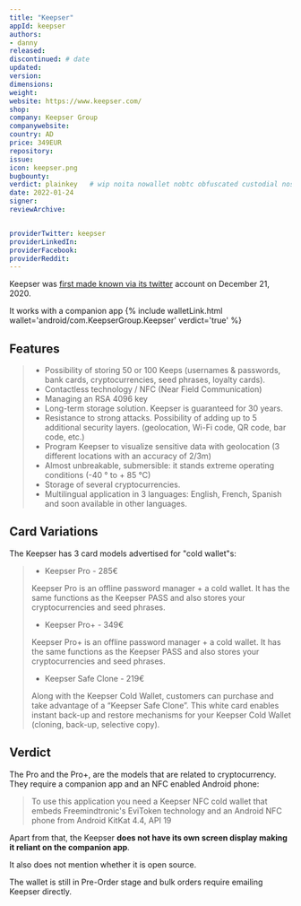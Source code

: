```yaml
---
title: "Keepser"
appId: keepser
authors:
- danny
released: 
discontinued: # date
updated: 
version:
dimensions: 
weight: 
website: https://www.keepser.com/
shop:
company: Keepser Group
companywebsite: 
country: AD
price: 349EUR
repository:
issue:
icon: keepser.png
bugbounty:
verdict: plainkey   # wip noita nowallet nobtc obfuscated custodial nosource nonverifiable reproducible bounty defunct plainkey
date: 2022-01-24
signer:
reviewArchive:


providerTwitter: keepser
providerLinkedIn: 
providerFacebook: 
providerReddit: 
---
```



Keepser was [first made known via its twitter](https://twitter.com/keepser/status/1340752885420875779) account on December 21, 2020.

It works with a companion app {% include walletLink.html wallet='android/com.KeepserGroup.Keepser' verdict='true' %}

## Features 

> - Possibility of storing 50 or 100 Keeps (usernames & passwords, bank cards, cryptocurrencies, seed phrases, loyalty cards).
> - Contactless technology / NFC (Near Field Communication)
> - Managing an RSA 4096 key
> - Long-term storage solution. Keepser is guaranteed for 30 years.
> - Resistance to strong attacks. Possibility of adding up to 5 additional security layers. (geolocation, Wi-Fi code, QR code, bar code, etc.)
> - Program Keepser to visualize sensitive data with geolocation (3 different locations with an accuracy of 2/3m)
> - Almost unbreakable, submersible: it stands extreme operating conditions (-40 ° to + 85 °C)
> - Storage of several cryptocurrencies.
> - Multilingual application in 3 languages: English, French, Spanish and soon available in other languages.

## Card Variations

The Keepser has 3 card models advertised for "cold wallet"s:

> - Keepser Pro - 285€
>
> Keepser Pro is an offline password manager + a cold wallet. It has the same functions as the Keepser PASS and also stores your cryptocurrencies and seed phrases.
>
> - Keepser Pro+ - 349€
>
> Keepser Pro+ is an offline password manager + a cold wallet. It has the same functions as the Keepser PASS and also stores your cryptocurrencies and seed phrases.
>
> - Keepser Safe Clone - 219€
>
> Along with the Keepser Cold Wallet, customers can purchase and take advantage of a “Keepser Safe Clone”. This white card enables instant back-up and restore mechanisms for your Keepser Cold Wallet (cloning, back-up, selective copy).
> 

## Verdict 

The Pro and the Pro+, are the models that are related to cryptocurrency. They require a companion app and an NFC enabled Android phone:

> To use this application you need a Keepser NFC cold wallet that embeds Freemindtronic's EviToken technology and an Android NFC phone from Android KitKat 4.4, API 19

Apart from that, the Keepser **does not have its own screen display making it reliant on the companion app**. 

It also does not mention whether it is open source.

The wallet is still in Pre-Order stage and bulk orders require emailing Keepser directly.
